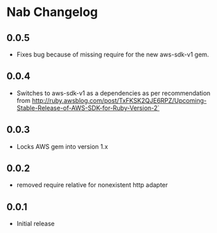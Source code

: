 Nab Changelog
===

0.0.5
---
  - Fixes bug because of missing require for the new aws-sdk-v1 gem.

0.0.4
---
  - Switches to aws-sdk-v1 as a dependencies as per recommendation from
      http://ruby.awsblog.com/post/TxFKSK2QJE6RPZ/Upcoming-Stable-Release-of-AWS-SDK-for-Ruby-Version-2`

0.0.3
---
  - Locks AWS gem into version 1.x

0.0.2
---
  - removed require relative for nonexistent http adapter


0.0.1
---
  - Initial release
